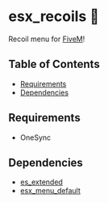 # esx_recoils 🔫
Recoil menu for [FiveM](https://fivem.net//)!

## Table of Contents
- [Requirements](#requirements)
- [Dependencies](#dependencies)

## Requirements
- OneSync

## Dependencies
- [es_extended](https://github.com/esx-framework/esx-legacy/tree/main/%5Besx%5D/es_extended)
- [esx_menu_default](https://github.com/esx-framework/esx-legacy/tree/main/%5Besx%5D/esx_menu_default)
